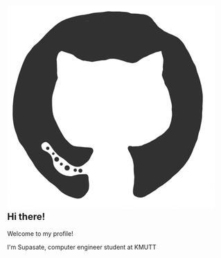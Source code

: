 ## ![](https://raw.githubusercontent.com/kvssankar/kvssankar/main/octo.gif) Hi there! 

Welcome to my profile!
<p>
I'm Supasate, computer engineer student at KMUTT
